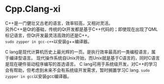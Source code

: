 # Cpp.Clang-xi

C++是一门健壮又古老的语言，效率较高，又相对灵活。  
另外C++是Qt的基础，传统的Qt开发都是基于C++代码的；即使现在出现了QML标记语言，但Qt开发最灵活高效的还是C++。  
`sudo zypper in gcc-c++`以安装g++编译器。

C lang是现代计算机历史上最光辉的一页。是执行效率最高的一类编程语言，属于编译型语言。
现代操作系统自Unix开始，而Unix就是基于C语言的，同时C语言是现在硬件驱动程序编写的首选语言。
C lang可用于系统级开发，对C++的学习会有帮助，但考虑到未来不会有系统级开发需求，暂时搁置学习C lang.
`sudo zypper in gcc`以安装gcc编译器。
